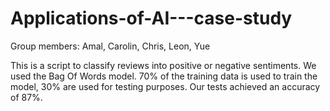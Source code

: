 # Applications-of-AI---case-study

Group members: Amal, Carolin, Chris, Leon, Yue

This is a script to classify reviews into positive or negative sentiments. We used the Bag Of Words model.
70% of the training data is used to train the model, 30% are used for testing purposes. Our tests achieved an accuracy of 87%.
